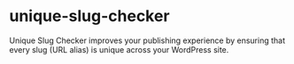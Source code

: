 # unique-slug-checker
Unique Slug Checker improves your publishing experience by ensuring that every slug (URL alias) is unique across your WordPress site.
